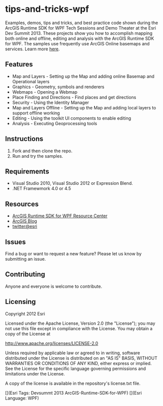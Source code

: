 tips-and-tricks-wpf
===================

Examples, demos, tips and tricks, and best practice code shown during the ArcGIS Runtime SDK for WPF Tech Sessions and Demo Theater at the Esri Dev Summit 2013. 
These projects show you how to accomplish mapping both online and offline, editing and analysis with the ArcGIS Runtime SDK for WPF.
The samples use frequently use ArcGIS Online basemaps and services.  Learn more [here](http://www.arcgis.com/about/).


## Features


* Map and Layers - Setting up the Map and adding online Basemap and Operational layers
* Graphics - Geometry, symbols and renderers
* Webmaps - Opening a Webmap
* Place Finding and Directions - Find places and get directions
* Security - Using the Identity Manager
* Map and Layers Offline - Setting up the Map and adding local layers to support offline working
* Editing - Using the toolkit UI components to enable editing
* Analysis - Executing Geoprocessing tools


## Instructions


1. Fork and then clone the repo. 
2. Run and try the samples.


## Requirements


* Visual Studio 2010, Visual Studio 2012 or Expression Blend.
* .NET Framewmork 4.0 or 4.5


## Resources


* [ArcGIS Runtime SDK for WPF Resource Center](http://resources.arcgis.com/en/communities/runtime-wpf/index.html)
* [ArcGIS Blog](http://blogs.esri.com/esri/arcgis/)
* [twitter@esri](http://twitter.com/esri)


## Issues


Find a bug or want to request a new feature?  Please let us know by submitting an issue.


## Contributing


Anyone and everyone is welcome to contribute. 


## Licensing
Copyright 2012 Esri


Licensed under the Apache License, Version 2.0 (the "License");
you may not use this file except in compliance with the License.
You may obtain a copy of the License at


   http://www.apache.org/licenses/LICENSE-2.0


Unless required by applicable law or agreed to in writing, software
distributed under the License is distributed on an "AS IS" BASIS,
WITHOUT WARRANTIES OR CONDITIONS OF ANY KIND, either express or implied.
See the License for the specific language governing permissions and
limitations under the License.


A copy of the license is available in the repository's license.txt file.


[](Esri Tags: Devsummt 2013 ArcGIS-Runtime-SDK-for-WPF)
[](Esri Language: WPF)​